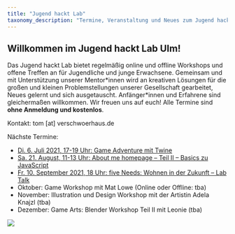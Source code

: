 ```yaml
---
title: "Jugend hackt Lab"
taxonomy_description: "Termine, Veranstaltung und Neues zum Jugend hackt Lab für Jugendliche von 12 bis 18 Jahren. "
---
```


## Willkommen im Jugend hackt Lab Ulm!

Das Jugend hackt Lab bietet regelmäßig online und offline Workshops und offene Treffen an für Jugendliche und junge Erwachsene. Gemeinsam und mit Unterstützung unserer Mentor\*innen wird an kreativen Lösungen für die großen und kleinen Problemstellungen unserer Gesellschaft gearbeitet, Neues gelernt und sich ausgetauscht. Anfänger\*innen und Erfahrene sind gleichermaßen willkommen. Wir freuen uns auf euch! Alle Termine sind **ohne Anmeldung und kostenlos**.

Kontakt: tom [at] verschwoerhaus.de

Nächste Termine:

* [Di. 6. Juli 2021, 17-19 Uhr: Game Adventure mit Twine](/lab-workshop-game-adventure-mit-twine/)
* [Sa. 21. August, 11-13 Uhr: About me homepage – Teil II – Basics zu JavaScript](/about-me-homepage-teil-ii-alles-ueber-css-und-java/)
* [Fr. 10. September 2021, 18 Uhr: five Needs: Wohnen in der Zukunft – Lab Talk](/five-needs-wohnen-in-der-zukunft-lab-talk-im-september/)
* Oktober: Game Workshop mit Mat Lowe (Online oder Offline: tba)
* November: Illustration und Design Workshop mit der Artistin Adela Knajzl (tba)
* Dezember: Game Arts: Blender Workshop Teil II mit Leonie (tba)

![](/wp-content/uploads/2019/05/Bild_2020-11-26_210019-1536x448.png)